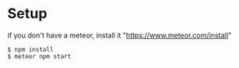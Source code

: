 # Setup

if you don't have a meteor, install it "https://www.meteor.com/install"

```shell
$ npm install
$ meteor npm start
```
